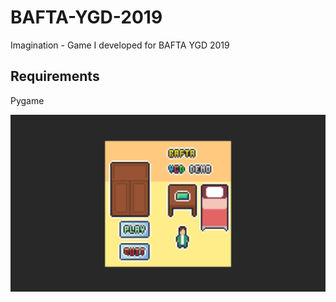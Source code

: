 # BAFTA-YGD-2019
 Imagination - Game I developed for BAFTA YGD 2019

## Requirements
Pygame

<img src="Sprites/TitleScreen.png" alt="Title Screen" width="720"/>
